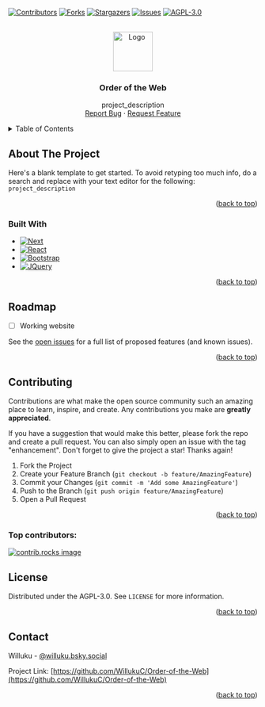 <!-- Improved compatibility of back to top link: See: https://github.com/othneildrew/Best-README-Template/pull/73 -->
<a id="readme-top"></a>
<!--
*** Thanks for checking out the Best-README-Template. If you have a suggestion
*** that would make this better, please fork the repo and create a pull request
*** or simply open an issue with the tag "enhancement".
*** Don't forget to give the project a star!
*** Thanks again! Now go create something AMAZING! :D
-->



<!-- PROJECT SHIELDS -->
<!--
*** I'm using markdown "reference style" links for readability.
*** Reference links are enclosed in brackets [ ] instead of parentheses ( ).
*** See the bottom of this document for the declaration of the reference variables
*** for contributors-url, forks-url, etc. This is an optional, concise syntax you may use.
*** https://www.markdownguide.org/basic-syntax/#reference-style-links
-->
[![Contributors][contributors-shield]][contributors-url]
[![Forks][forks-shield]][forks-url]
[![Stargazers][stars-shield]][stars-url]
[![Issues][issues-shield]][issues-url]
[![AGPL-3.0][license-shield]][license-url]



<!-- PROJECT LOGO -->
<br />
<div align="center">
  <a href="https://github.com/WillukuC/Order-of-the-Web">
    <img src="images/logo.png" alt="Logo" width="80" height="80">
  </a>

<h3 align="center">Order of the Web</h3>

  <p align="center">
    project_description
    <br />
    <a href="https://github.com/WillukuC/Order-of-the-Web/issues/new?labels=bug&template=bug_report.md">Report Bug</a>
    &middot;
    <a href="https://github.com/WillukuC/Order-of-the-Web/issues/new?labels=enhancement&template=feature_request.md">Request Feature</a>
  </p>
</div>



<!-- TABLE OF CONTENTS -->
<details>
  <summary>Table of Contents</summary>
  <ol>
    <li>
      <a href="#about-the-project">About The Project</a>
      <ul>
        <li><a href="#built-with">Built With</a></li>
      </ul>
    </li>
    <li>
      <a href="#getting-started">Getting Started</a>
      <ul>
        <li><a href="#prerequisites">Prerequisites</a></li>
        <li><a href="#installation">Installation</a></li>
      </ul>
    </li>
    <li><a href="#usage">Usage</a></li>
    <li><a href="#roadmap">Roadmap</a></li>
    <li><a href="#contributing">Contributing</a></li>
    <li><a href="#license">License</a></li>
    <li><a href="#contact">Contact</a></li>
    <li><a href="#acknowledgments">Acknowledgments</a></li>
  </ol>
</details>



<!-- ABOUT THE PROJECT -->
## About The Project

Here's a blank template to get started. To avoid retyping too much info, do a search and replace with your text editor for the following: `project_description`

<p align="right">(<a href="#readme-top">back to top</a>)</p>



### Built With

* [![Next][Next.js]][Next-url]
* [![React][React.js]][React-url]
* [![Bootstrap][Bootstrap.com]][Bootstrap-url]
* [![JQuery][JQuery.com]][JQuery-url]

<p align="right">(<a href="#readme-top">back to top</a>)</p>



## Roadmap

- [ ] Working website

See the [open issues](https://github.com/WillukuC/Order-of-the-Web/issues) for a full list of proposed features (and known issues).

<p align="right">(<a href="#readme-top">back to top</a>)</p>



<!-- CONTRIBUTING -->
## Contributing

Contributions are what make the open source community such an amazing place to learn, inspire, and create. Any contributions you make are **greatly appreciated**.

If you have a suggestion that would make this better, please fork the repo and create a pull request. You can also simply open an issue with the tag "enhancement".
Don't forget to give the project a star! Thanks again!

1. Fork the Project
2. Create your Feature Branch (`git checkout -b feature/AmazingFeature`)
3. Commit your Changes (`git commit -m 'Add some AmazingFeature'`)
4. Push to the Branch (`git push origin feature/AmazingFeature`)
5. Open a Pull Request

<p align="right">(<a href="#readme-top">back to top</a>)</p>

### Top contributors:

<a href="https://github.com/WillukuC/Order-of-the-Web/graphs/contributors">
  <img src="https://contrib.rocks/image?repo=WillukuC/Order-of-the-Web" alt="contrib.rocks image" />
</a>



<!-- LICENSE -->
## License

Distributed under the AGPL-3.0. See `LICENSE` for more information.

<p align="right">(<a href="#readme-top">back to top</a>)</p>



<!-- CONTACT -->
## Contact

Willuku - [@willuku.bsky.social](https://bsky.app/profile/willuku.bsky.social)

Project Link: [https://github.com/WillukuC/Order-of-the-Web](https://github.com/WillukuC/Order-of-the-Web)

<p align="right">(<a href="#readme-top">back to top</a>)</p>



<!-- MARKDOWN LINKS & IMAGES -->
<!-- https://www.markdownguide.org/basic-syntax/#reference-style-links -->
[contributors-shield]: https://img.shields.io/github/contributors/WillukuC/Order-of-the-Web.svg?style=for-the-badge
[contributors-url]: https://github.com/WillukuC/Order-of-the-Web/graphs/contributors
[forks-shield]: https://img.shields.io/github/forks/WillukuC/Order-of-the-Web.svg?style=for-the-badge
[forks-url]: https://github.com/WillukuC/Order-of-the-Web/network/members
[stars-shield]: https://img.shields.io/github/stars/WillukuC/Order-of-the-Web.svg?style=for-the-badge
[stars-url]: https://github.com/WillukuC/Order-of-the-Web/stargazers
[issues-shield]: https://img.shields.io/github/issues/WillukuC/Order-of-the-Web.svg?style=for-the-badge
[issues-url]: https://github.com/WillukuC/Order-of-the-Web/issues
[license-shield]: https://img.shields.io/github/license/WillukuC/Order-of-the-Web.svg?style=for-the-badge
[license-url]: https://github.com/WillukuC/Order-of-the-Web/blob/master/LICENSE.txt
[product-screenshot]: images/screenshot.png
[Next.js]: https://img.shields.io/badge/next.js-000000?style=for-the-badge&logo=nextdotjs&logoColor=white
[Next-url]: https://nextjs.org/
[React.js]: https://img.shields.io/badge/React-20232A?style=for-the-badge&logo=react&logoColor=61DAFB
[React-url]: https://reactjs.org/
[Bootstrap.com]: https://img.shields.io/badge/Bootstrap-563D7C?style=for-the-badge&logo=bootstrap&logoColor=white
[Bootstrap-url]: https://getbootstrap.com
[JQuery.com]: https://img.shields.io/badge/jQuery-0769AD?style=for-the-badge&logo=jquery&logoColor=white
[JQuery-url]: https://jquery.com 
